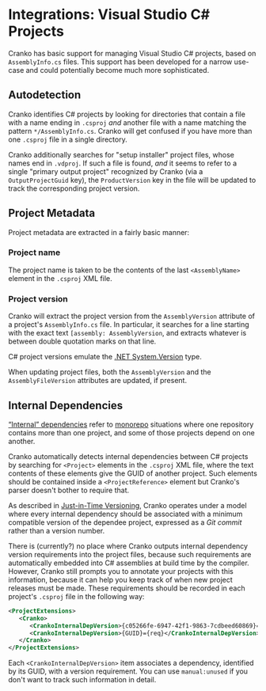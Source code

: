 # Integrations: Visual Studio C# Projects

Cranko has basic support for managing Visual Studio C# projects, based on
`AssemblyInfo.cs` files. This support has been developed for a narrow use-case
and could potentially become much more sophisticated.


## Autodetection

Cranko identifies C# projects by looking for directories that contain a file
with a name ending in `.csproj` *and* another file with a name matching the
pattern `*/AssemblyInfo.cs`. Cranko will get confused if you have more than one
`.csproj` file in a single directory.

Cranko additionally searches for "setup installer" project files, whose names
end in `.vdproj`. If such a file is found, *and* it seems to refer to a single
"primary output project" recognized by Cranko (via a `OutputProjectGuid` key),
the `ProductVersion` key in the file will be updated to track the corresponding
project version.


## Project Metadata

Project metadata are extracted in a fairly basic manner:

### Project name

The project name is taken to be the contents of the last `<AssemblyName>`
element in the `.csproj` XML file.

### Project version

Cranko will extract the project version from the `AssemblyVersion` attribute of
a project's `AssemblyInfo.cs` file. In particular, it searches for a line
starting with the exact text `[assembly: AssemblyVersion`, and extracts whatever
is between double quotation marks on that line.

C# project versions emulate the [.NET
System.Version](../concepts/versions.md#net-versions) type.

When updating project files, both the `AssemblyVersion` and the
`AssemblyFileVersion` attributes are updated, if present.


## Internal Dependencies

[“Internal” dependencies](../concepts/internal-dependencies.md) refer to
[monorepo] situations where one repository contains more than one project, and
some of those projects depend on one another.

[monorepo]: https://en.wikipedia.org/wiki/Monorepo

Cranko automatically detects internal dependencies between C# projects by
searching for `<Project>` elements in the `.csproj` XML file, where the text
contents of these elements give the GUID of another project. Such elements
should be contained inside a `<ProjectReference>` element but Cranko's parser
doesn't bother to require that.

As described in [Just-in-Time Versioning][jitv-int-deps], Cranko operates under
a model where every internal dependency should be associated with a minimum
compatible version of the dependee project, expressed as a *Git commit* rather
than a version number.

[jitv-int-deps]: ../jit-versioning/index.md#the-monorepo-wrinkle

There is (currently?) no place where Cranko outputs internal dependency version
requirements into the project files, because such requirements are automatically
embedded into C# assemblies at build time by the compiler. However, Cranko still
prompts you to annotate your projects with this information, because it can help
you keep track of when new project releases must be made. These requirements
should be recorded in each project's `.csproj` file in the following way:


```xml
<ProjectExtensions>
   <Cranko>
      <CrankoInternalDepVersion>{c05266fe-6947-42f1-9863-7cdbeed60869}=manual:unused</CrankoInternalDepVersion>
      <CrankoInternalDepVersion>{GUID}={req}</CrankoInternalDepVersion>
   </Cranko>
</ProjectExtensions>
```

Each `<CrankoInternalDepVersion>` item associates a dependency, identified by
its GUID, with a version requirement. You can use `manual:unused` if you don't
want to track such information in detail.

